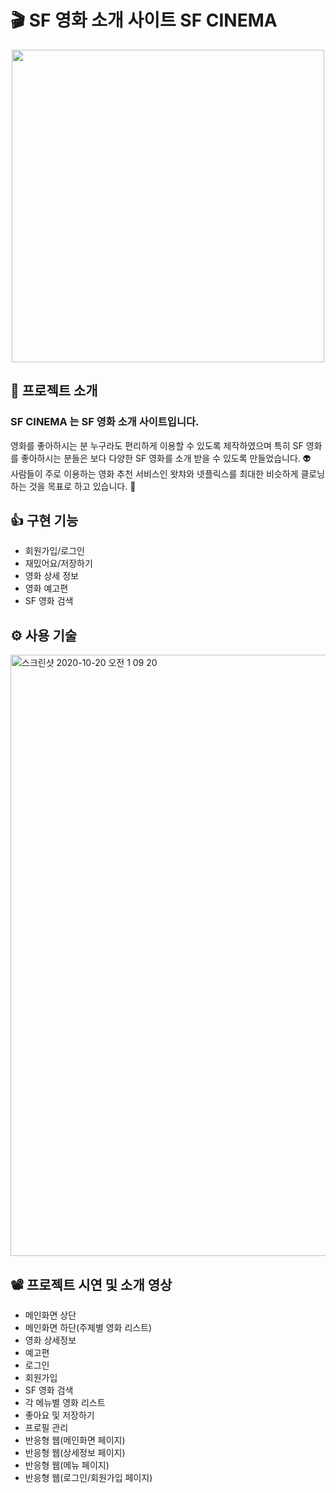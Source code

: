 # :clapper: SF 영화 소개 사이트 SF CINEMA

<p align="center" >
  <img src="https://user-images.githubusercontent.com/58875822/96440577-23f06d00-1243-11eb-9e11-96b5ff96b861.png" width="500px"/>
</p>

## 📌 프로젝트 소개

### <p>SF CINEMA 는 SF 영화 소개 사이트입니다.</p>

영화를 좋아하시는 분 누구라도 편리하게 이용할 수 있도록 제작하였으며 특히 SF 영화를 좋아하시는 분들은 보다 다양한 SF 영화를 소개 받을 수 있도록 만들었습니다. :alien:  
사람들이 주로 이용하는 영화 추천 서비스인 왓챠와 넷플릭스를 최대한 비슷하게 클로닝하는 것을 목표로 하고 있습니다. :muscle:

## 👍 구현 기능

- 회원가입/로그인
- 재밌어요/저장하기
- 영화 상세 정보
- 영화 예고편
- SF 영화 검색

## ⚙ 사용 기술

<img width="962" alt="스크린샷 2020-10-20 오전 1 09 20" src="https://user-images.githubusercontent.com/58875822/96477011-f7ebe080-1270-11eb-98a9-97e7424dc8e0.png">

## 📽 프로젝트 시연 및 소개 영상

- 메인화면 상단
- 메인화면 하단(주제별 영화 리스트)
- 영화 상세정보
- 예고편
- 로그인
- 회원가입
- SF 영화 검색
- 각 메뉴별 영화 리스트
- 좋아요 및 저장하기
- 프로필 관리
- 반응형 웹(메인화면 페이지)
- 반응형 웹(상세정보 페이지)
- 반응형 웹(메뉴 페이지)
- 반응형 웹(로그인/회원가입 페이지)
